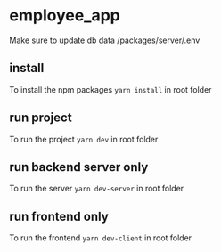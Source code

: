 # employee_app

Make sure to update db data  /packages/server/.env

## install

To install the npm packages `yarn install` in root folder

## run project

To run the project `yarn dev` in root folder

## run backend server only

To run the server `yarn dev-server` in root folder

## run frontend only

To run the frontend `yarn dev-client` in root folder
